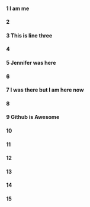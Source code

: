 #### 1 I am me
#### 2
#### 3 This is line three
#### 4
#### 5 Jennifer was here 
#### 6
#### 7 I was there but I am here now
#### 8
#### 9 Github is Awesome
#### 10
#### 11
#### 12
#### 13
#### 14
#### 15
